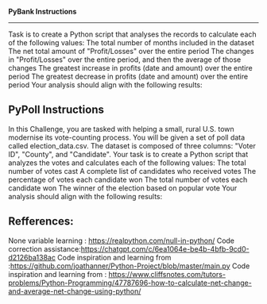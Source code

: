 **PyBank Instructions**
________________________
Task is to create a Python script that analyses the records to calculate each of the following values:
The total number of months included in the dataset
The net total amount of "Profit/Losses" over the entire period
The changes in "Profit/Losses" over the entire period, and then the average of those changes
The greatest increase in profits (date and amount) over the entire period
The greatest decrease in profits (date and amount) over the entire period
Your analysis should align with the following results:

PyPoll Instructions
----------------------------
In this Challenge, you are tasked with helping a small, rural U.S. town modernise its vote-counting process.
You will be given a set of poll data called election_data.csv. The dataset is composed of three columns: "Voter ID", "County", and "Candidate". Your task is to create a Python script that analyzes the votes and calculates each of the following values:
The total number of votes cast
A complete list of candidates who received votes
The percentage of votes each candidate won
The total number of votes each candidate won
The winner of the election based on popular vote
Your analysis should align with the following results:

Refferences:
---------------------------------
None variable learning : https://realpython.com/null-in-python/
Code correction assistance:https://chatgpt.com/c/6ea1064e-be4b-4bfb-9cd0-d2126ba138ac
Code inspiration and learning from :https://github.com/joathanner/Python-Project/blob/master/main.py
Code inspiration and learning from : https://www.cliffsnotes.com/tutors-problems/Python-Programming/47787696-how-to-calculate-net-change-and-average-net-change-using-python/

